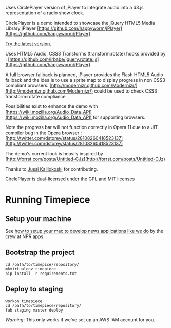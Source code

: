 Uses CirclePlayer version of jPlayer to integrate audio into a d3.js representation of a radio show clock.

CirclePlayer is a demo intended to showcase the jQuery HTML5 Media Library jPlayer
[https://github.com/happyworm/jPlayer](https://github.com/happyworm/jPlayer)

[Try the latest version.](http://happyworm.com/jPlayerLab/circleplayer/)

Uses HTML5 Audio, CSS3 Transforms (transform:rotate) hooks provided by : [https://github.com/lrbabe/jquery.rotate.js](https://github.com/happyworm/jPlayer)

A full browser fallback is planned, jPlayer provides the Flash HTML5 Audio fallback and the idea is to use a sprite map to display progress in non CSS3 compliant browsers. [http://modernizr.github.com/Modernizr/](http://modernizr.github.com/Modernizr/) could be used to check CSS3 transform:rotate compliance.

Possibilities exist to enhance the demo with [https://wiki.mozilla.org/Audio_Data_API](https://wiki.mozilla.org/Audio_Data_API) for supporting browsers.

Note the progress bar will not function correctly in Opera 11 due to a JIT compiler bug in the Opera browser : [http://twitter.com/dstorey/status/28108260418523137](http://twitter.com/dstorey/status/28108260418523137)

The demo's current look is heavily inspired by [http://forrst.com/posts/Untitled-CJz](http://forrst.com/posts/Untitled-CJz)

Thanks to [Jussi Kalliokoski](http://twitter.com/quinnirill) for contributing.

CirclePlayer is dual-licensed under the GPL and MIT licenses

# Running Timepiece

## Setup your machine
See [how to setup your mac to develop news applications like we do](http://blog.apps.npr.org/2013/06/06/how-to-setup-a-developers-environment.html) by the crew at NPR apps.

## Bootstrap the project
```
cd /path/to/timepice/repository/
mkvirtualenv timepiece
pip install -r requirements.txt
```

## Deploy to staging
```
workon timepiece
cd /path/to/timepiece/repository/
fab staging master deploy
```
*Warning*: This only works if we've set up an AWS IAM account for you.